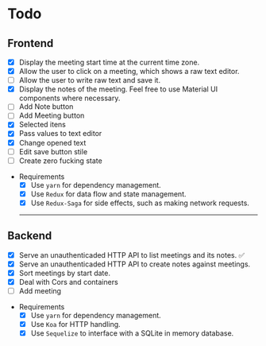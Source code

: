 # Todo

## Frontend

- [X] Display the meeting start time at the current time zone.
- [X] Allow the user to click on a meeting, which shows a raw text editor.
- [ ] Allow the user to write raw text and save it.
- [X] Display the notes of the meeting. Feel free to use Material UI components where necessary.
- [ ] Add Note button
- [ ] Add Meeting button
- [X] Selected itens
- [X] Pass values to text editor
- [X] Change opened text
- [ ] Edit save button stile
- [ ] Create zero fucking state

- Requirements
  - [X] Use `yarn` for dependency management.
  - [X] Use `Redux` for data flow and state management.
  - [X] Use `Redux-Saga` for side effects, such as making network requests.

  ---

## Backend

- [X] Serve an unauthenticaded HTTP API to list meetings and its notes. ✅
- [X] Serve an unauthenticaded HTTP API to create notes against meetings.
- [X] Sort meetings by start date.
- [x] Deal with Cors and containers
- [ ] Add meeting

- Requirements
  - [X] Use `yarn` for dependency management.
  - [X] Use `Koa` for HTTP handling.
  - [X] Use `Sequelize` to interface with a SQLite in memory database.